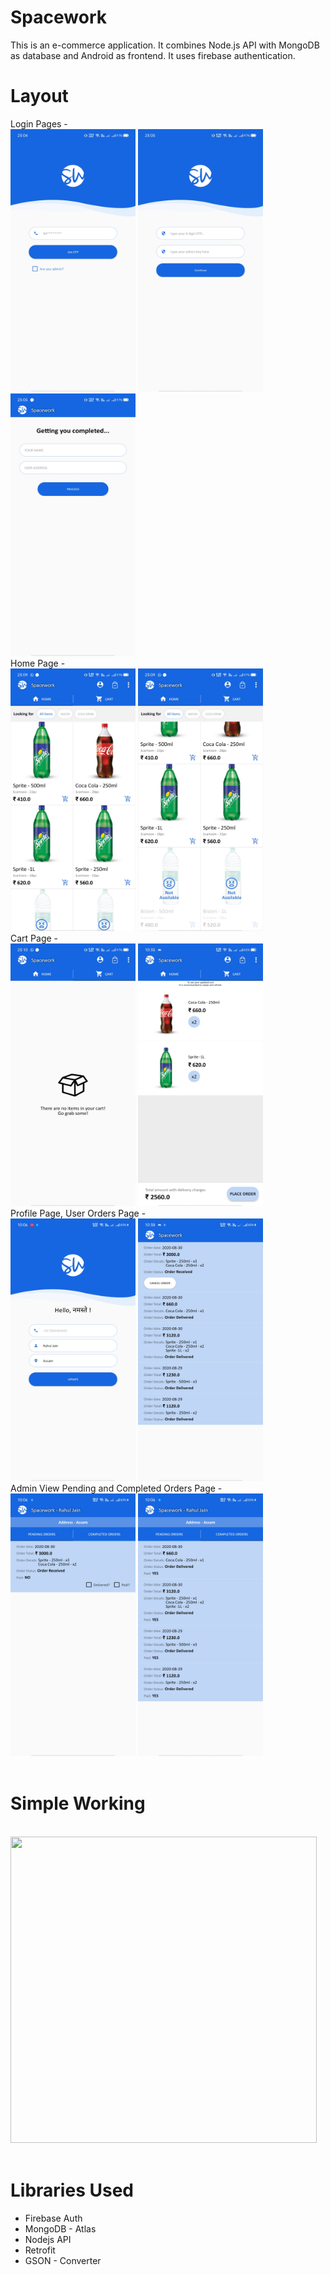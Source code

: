 # Spacework
This is an e-commerce application. It combines Node.js API with MongoDB as database and Android as frontend. It uses firebase authentication.
<h1>Layout</h1>
<p>
Login Pages -
<br>
<img src="https://github.com/mRahulJain/Spacework/blob/master/app/image-video/1.jpg" width="200" height="420"/>
<img src="https://github.com/mRahulJain/Spacework/blob/master/app/image-video/2.jpg" width="200" height="420"/>
<img src="https://github.com/mRahulJain/Spacework/blob/master/app/image-video/3.jpg" width="200" height="420"/>
<br>
Home Page -
<br>
<img src="https://github.com/mRahulJain/Spacework/blob/master/app/image-video/4.jpg" width="200" height="420"/>
<img src="https://github.com/mRahulJain/Spacework/blob/master/app/image-video/5.jpg" width="200" height="420"/>
<br>
Cart Page -
<br>
<img src="https://github.com/mRahulJain/Spacework/blob/master/app/image-video/6.jpg" width="200" height="420"/>
<img src="https://github.com/mRahulJain/Spacework/blob/master/app/image-video/7.jpg" width="200" height="420"/>
<br>
Profile Page, User Orders Page -
<br>
<img src="https://github.com/mRahulJain/Spacework/blob/master/app/image-video/8.jpg" width="200" height="420"/>
<img src="https://github.com/mRahulJain/Spacework/blob/master/app/image-video/9.jpg" width="200" height="420"/>
<br>
Admin View Pending and Completed Orders Page -
<br>
<img src="https://github.com/mRahulJain/Spacework/blob/master/app/image-video/10.jpg" width="200" height="420"/>
<img src="https://github.com/mRahulJain/Spacework/blob/master/app/image-video/11.jpg" width="200" height="420"/>
<br><br>
<h1>Simple Working</h1>
<p>
<br>
<img src="https://github.com/mRahulJain/Spacework/blob/master/app/image-video/sample-working.gif" width="490" height="490"/>
<br><br>
<h1>Libraries Used</h1>
<p>
<ul>
<li>Firebase Auth</li>
<li>MongoDB - Atlas</li>
<li>Nodejs API</li>
<li>Retrofit</li>
<li>GSON - Converter</li>
</ul>
</p>
